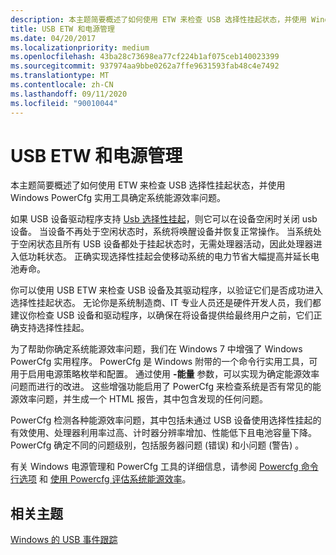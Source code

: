 ```yaml
---
description: 本主题简要概述了如何使用 ETW 来检查 USB 选择性挂起状态，并使用 Windows PowerCfg 实用工具确定系统能源效率问题。
title: USB ETW 和电源管理
ms.date: 04/20/2017
ms.localizationpriority: medium
ms.openlocfilehash: 43ba28c73698ea77cf224b1af075ceb140023399
ms.sourcegitcommit: 937974aa9bbe0262a7ffe9631593fab48c4e7492
ms.translationtype: MT
ms.contentlocale: zh-CN
ms.lasthandoff: 09/11/2020
ms.locfileid: "90010044"
---
```

# <a name="usb-etw-and-power-management"></a>USB ETW 和电源管理


本主题简要概述了如何使用 ETW 来检查 USB 选择性挂起状态，并使用 Windows PowerCfg 实用工具确定系统能源效率问题。

如果 USB 设备驱动程序支持 [Usb 选择性挂起](usb-selective-suspend.md)，则它可以在设备空闲时关闭 usb 设备。 当设备不再处于空闲状态时，系统将唤醒设备并恢复正常操作。 当系统处于空闲状态且所有 USB 设备都处于挂起状态时，无需处理器活动，因此处理器进入低功耗状态。 正确实现选择性挂起会使移动系统的电力节省大幅提高并延长电池寿命。

你可以使用 USB ETW 来检查 USB 设备及其驱动程序，以验证它们是否成功进入选择性挂起状态。 无论你是系统制造商、IT 专业人员还是硬件开发人员，我们都建议你检查 USB 设备和驱动程序，以确保在将设备提供给最终用户之前，它们正确支持选择性挂起。

为了帮助你确定系统能源效率问题，我们在 Windows 7 中增强了 Windows PowerCfg 实用程序。 PowerCfg 是 Windows 附带的一个命令行实用工具，可用于启用电源策略枚举和配置。 通过使用 **-能量** 参数，可以实现为确定能源效率问题而进行的改进。 这些增强功能启用了 PowerCfg 来检查系统是否有常见的能源效率问题，并生成一个 HTML 报告，其中包含发现的任何问题。

PowerCfg 检测各种能源效率问题，其中包括未通过 USB 设备使用选择性挂起的有效使用、处理器利用率过高、计时器分辨率增加、性能低下且电池容量下降。 PowerCfg 确定不同的问题级别，包括服务器问题 (错误) 和小问题 (警告) 。

有关 Windows 电源管理和 PowerCfg 工具的详细信息，请参阅 [Powercfg 命令行选项](/previous-versions/windows/it-pro/windows-vista/cc748940(v=ws.10)) 和 [使用 Powercfg 评估系统能源效率](/previous-versions/windows/hardware/download/dn550976(v=vs.85))。

## <a name="related-topics"></a>相关主题
[Windows 的 USB 事件跟踪](usb-event-tracing-for-windows.md)